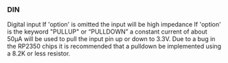 

### DIN

Digital input If 'option' is omitted the input will be high impedance If 'option' is the keyword "PULLUP" or “PULLDOWN” a constant current of about 50µA will be used to pull the input pin up or down to 3.3V. Due to a bug in the RP2350 chips it is recommended that a pulldown be implemented using a 8.2K or less resistor.